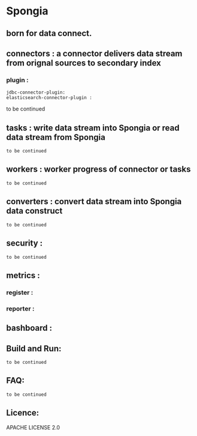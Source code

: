 # Spongia

## born for data connect.


## connectors : a connector delivers data stream from orignal sources to secondary index
### plugin :
    jdbc-connector-plugin: 
    elasticsearch-connector-plugin : 
to be continued
## tasks : write data stream into Spongia or read data stream from Spongia
    to be continued
## workers : worker progress of connector or tasks
    to be continued
## converters : convert data stream into Spongia data construct
    to be continued
## security :
    to be continued
## metrics : 
### register :
### reporter :

## bashboard : 

## Build and Run:
    to be continued

## FAQ:
    to be continued

## Licence:
APACHE LICENSE 2.0

